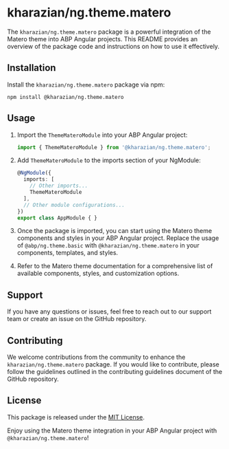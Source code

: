 # kharazian/ng.theme.matero

The `kharazian/ng.theme.matero` package is a powerful integration of the Matero theme into ABP Angular projects. This README provides an overview of the package code and instructions on how to use it effectively.

## Installation

Install the `kharazian/ng.theme.matero` package via npm:

```shell
npm install @kharazian/ng.theme.matero
```

## Usage

1. Import the `ThemeMateroModule` into your ABP Angular project:

   ```typescript
   import { ThemeMateroModule } from '@kharazian/ng.theme.matero';
   ```

2. Add `ThemeMateroModule` to the imports section of your NgModule:

   ```typescript
   @NgModule({
     imports: [
       // Other imports...
       ThemeMateroModule
     ],
     // Other module configurations...
   })
   export class AppModule { }
   ```

3. Once the package is imported, you can start using the Matero theme components and styles in your ABP Angular project. Replace the usage of `@abp/ng.theme.basic` with `@kharazian/ng.theme.matero` in your components, templates, and styles.

4. Refer to the Matero theme documentation for a comprehensive list of available components, styles, and customization options.



## Support

If you have any questions or issues, feel free to reach out to our support team or create an issue on the GitHub repository.

## Contributing

We welcome contributions from the community to enhance the `kharazian/ng.theme.matero` package. If you would like to contribute, please follow the guidelines outlined in the contributing guidelines document of the GitHub repository.

## License

This package is released under the [MIT License](https://opensource.org/licenses/MIT).

Enjoy using the Matero theme integration in your ABP Angular project with `@kharazian/ng.theme.matero`!

